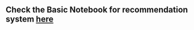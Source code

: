 ## Check the Basic Notebook for recommendation system [here](https://colab.research.google.com/drive/1HwXqgCqB81L6GWFef0r6Rjd_9t2mRPmq?usp=sharing)